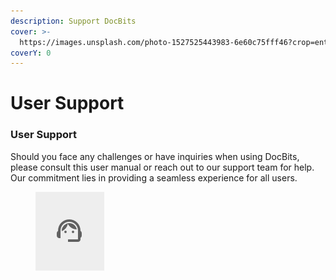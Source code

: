 ```yaml
---
description: Support DocBits
cover: >-
  https://images.unsplash.com/photo-1527525443983-6e60c75fff46?crop=entropy&cs=srgb&fm=jpg&ixid=M3wxOTcwMjR8MHwxfHNlYXJjaHw2fHxTdXBwb3J0fGVufDB8fHx8MTcxMDI1Njc2Mnww&ixlib=rb-4.0.3&q=85
coverY: 0
---
```


# User Support

### User Support <a href="#ikpwh4qbrq82" id="ikpwh4qbrq82"></a>

Should you face any challenges or have inquiries when using DocBits, please consult this user manual or reach out to our support team for help. Our commitment lies in providing a seamless experience for all users.

<figure><img src="../.gitbook/assets/image (1).png" alt=""><figcaption></figcaption></figure>

